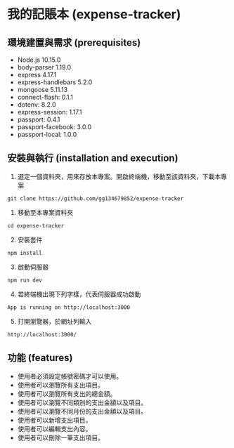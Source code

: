 # 我的記賬本 (expense-tracker)

## 環境建置與需求 (prerequisites)
- Node.js 10.15.0
- body-parser 1.19.0
- express 4.17.1
- express-handlebars 5.2.0
- mongoose 5.11.13
- connect-flash: 0.1.1
- dotenv: 8.2.0
- express-session: 1.17.1
- passport: 0.4.1
- passport-facebook: 3.0.0
- passport-local: 1.0.0
## 安裝與執行 (installation and execution)
1. 選定一個資料夾，用來存放本專案。開啟終端機，移動至該資料夾，下載本專案
```
git clone https://github.com/gg134679852/expense-tracker
```
1. 移動至本專案資料夾
```
cd expense-tracker
```
2. 安裝套件
```
npm install
```
3. 啟動伺服器
```
npm run dev 
```
4. 若終端機出現下列字樣，代表伺服器成功啟動
```
App is running on http://localhost:3000

```
5. 打開瀏覽器，於網址列輸入
```
http://localhost:3000/
```

## 功能 (features)
- 使用者必須設定帳號密碼才可以使用。
- 使用者可以瀏覽所有支出項目。
- 使用者可以瀏覽所有支出的總金額。
- 使用者可以瀏覽不同類別的支出金額以及項目。
- 使用者可以瀏覽不同月份的支出金額以及項目。
- 使用者可以新增支出項目。
- 使用者可以編輯支出內容。
- 使用者可以刪除一筆支出項目。
